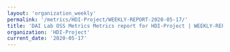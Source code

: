 ```yaml
---
layout: 'organization_weekly'
permalink: '/metrics/HDI-Project/WEEKLY-REPORT-2020-05-17/'
title: 'DAI Lab OSS Metrics Metrics report for HDI-Project | WEEKLY-REPORT-2020-05-17'
organization: 'HDI-Project'
current_date: '2020-05-17'
---
```

